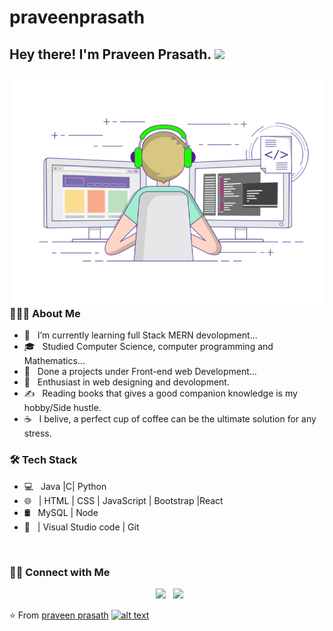 # praveenprasath
<h2> Hey there! I'm Praveen Prasath. <img src="https://github.com/souvikguria98/souvikguria98/blob/master/Hi.gif" width="25"></h2>
<img align="right" alt="GIF" src="https://raw.githubusercontent.com/devSouvik/devSouvik/master/gif3.gif" width="500"/>

<h3> 👨🏻‍💻 About Me </h3>

- 🔭 &nbsp; I’m currently learning full Stack MERN devolopment...  
- 🎓 &nbsp; Studied  Computer Science, computer programming and Mathematics...
- 💼 &nbsp; Done a projects under Front-end web Development...  
- 🌱 &nbsp; Enthusiast in web designing and devolopment.
- ✍️ &nbsp; Reading books that gives a good companion knowledge is my hobby/Side hustle.
- ☕ &nbsp; I belive, a perfect cup of coffee can be the ultimate solution for any stress. 

 <h3>🛠 Tech Stack</h3>

- 💻 &nbsp; Java |C| Python
- 🌐 &nbsp; | HTML | CSS | JavaScript | Bootstrap |React 
- 🛢 &nbsp; MySQL | Node 
- 🔧 &nbsp; | Visual Studio code | Git
  
<br>




<h3> 🤝🏻 Connect with Me </h3>

<p align="center">
 &nbsp; <a href="https://www.linkedin.com/in/praveen-prasath-a31887245/" target="_blank" rel="noopener noreferrer"><img    src="https://img.icons8.com/plasticine/100/000000/linkedin.png" width="50" /></a>
&nbsp; <a href="mailto:praveenprasath499@gmail.com" target="_blank" rel="noopener noreferrer"><img src="https://img.icons8.com/plasticine/100/000000/gmail.png"  width="50" /></a>
</p>

⭐️ From [praveen prasath](https://github.com/praveen220704)
<a href="https://www.linkedin.com/in/praveen-prasath-a31887245/" target="_blank"> ![alt text](https://img.shields.io/badge/-LinkedIn-0e76a8?style=plastic&logo=linkedIn)</a>
